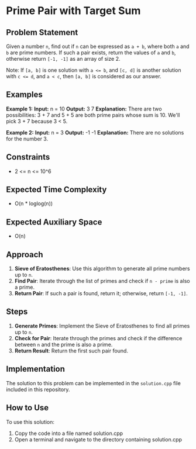 # Prime Pair with Target Sum

## Problem Statement
Given a number `n`, find out if `n` can be expressed as `a + b`, where both `a` and `b` are prime numbers. If such a pair exists, return the values of `a` and `b`, otherwise return `[-1, -1]` as an array of size 2.

Note: If `[a, b]` is one solution with `a <= b`, and `[c, d]` is another solution with `c <= d`, and `a < c`, then `[a, b]` is considered as our answer.

## Examples

**Example 1:**
**Input:**
n = 10
**Output:**
3 7
**Explanation:**
There are two possibilities: 3 + 7 and 5 + 5 are both prime pairs whose sum is 10. We'll pick 3 + 7 because 3 < 5.

**Example 2:**
**Input:**
n = 3
**Output:**
-1 -1
**Explanation:**
There are no solutions for the number 3.

## Constraints
- 2 <= n <= 10^6

## Expected Time Complexity
- O(n * loglog(n))

## Expected Auxiliary Space
- O(n)

## Approach
1. **Sieve of Eratosthenes**: Use this algorithm to generate all prime numbers up to `n`.
2. **Find Pair**: Iterate through the list of primes and check if `n - prime` is also a prime.
3. **Return Pair**: If such a pair is found, return it; otherwise, return `[-1, -1]`.

## Steps
1. **Generate Primes**: Implement the Sieve of Eratosthenes to find all primes up to `n`.
2. **Check for Pair**: Iterate through the primes and check if the difference between `n` and the prime is also a prime.
3. **Return Result**: Return the first such pair found.

## Implementation

The solution to this problem can be implemented in the `solution.cpp` file included in this repository.


## How to Use
To use this solution:

1. Copy the code into a file named solution.cpp
2. Open a terminal and navigate to the directory containing solution.cpp
